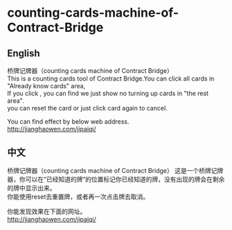 # counting-cards-machine-of-Contract-Bridge

## English
桥牌记牌器（counting cards machine of Contract Bridge）           
This is a counting cards tool of Contract Bridge.You can click all cards in "Already know cards" area,        
If you click , you can find we just show no turning up cards in "the rest area".             
you can reset the card or just click  card again to cancel.


You can find effect by below web address.      
http://jianghaowen.com/jipaiqi/

## 中文
桥牌记牌器（counting cards machine of Contract Bridge） 这是一个桥牌记牌器，你可以在“已经知道的牌”的位置标记你已经知道的牌，没有出现的牌会在剩余的牌中显示出来。                  
你能使用reset去重置牌，或者再一次点击牌去取消。



你能发现效果在下面的网址。              
http://jianghaowen.com/jipaiqi/





